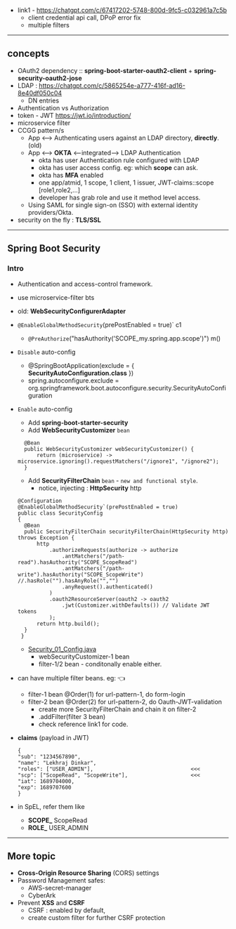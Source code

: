 - link1 - https://chatgpt.com/c/67417202-5748-800d-9fc5-c032961a7c5b 
  - client credential api call, DPoP error fix
  - multiple filters
--- 
## concepts
- OAuth2 dependency :: **spring-boot-starter-oauth2-client** + **spring-security-oauth2-jose**
- LDAP : https://chatgpt.com/c/5865254e-a777-416f-ad16-8e40df050c04 
  - DN entries
- Authentication vs Authorization
- token - JWT https://jwt.io/introduction/
- microservice filter
- CCGG pattern/s
  - App <--> Authenticating users against an LDAP directory, **directly**. (old)
  - App <--> **OKTA** <--integrated--> LDAP Authentication
    - okta has user Authentication rule configured with LDAP
    - okta has user access config. eg: which **scope** can ask. 
    - okta has **MFA** enabled
    - one app/atmid, 1 scope, 1 client, 1 issuer, JWT-claims::scope [role1,role2,...]
     - developer has grab role and use it method level access.
  - Using SAML for single sign-on (SSO) with external identity providers/Okta.
- security on the fly : **TLS/SSL**

---
## Spring Boot Security
### Intro
- Authentication and access-control framework.
- use microservice-filter bts
- old: **WebSecurityConfigurerAdapter**
- `@EnableGlobalMethodSecurity`(prePostEnabled = true)` c1
  - `@PreAuthorize`("hasAuthority('SCOPE_my.spring.app.scope')") m()
- `Disable` auto-config
    - @SpringBootApplication(exclude = { **SecurityAutoConfiguration.class** })
    - spring.autoconfigure.exclude = org.springframework.boot.autoconfigure.security.SecurityAutoConfiguration
- `Enable` auto-config
  - Add **spring-boot-starter-security**
  - Add **WebSecurityCustomizer** `bean`
  ```
    @Bean
    public WebSecurityCustomizer webSecurityCustomizer() {
        return (microservice) -> microservice.ignoring().requestMatchers("/ignore1", "/ignore2");
    }
  ```
  - Add  **SecurityFilterChain** `bean` - `new and functional style`.
    - notice, injecting : **HttpSecurity** http
 
  ```
  @Configuration
  @EnableGlobalMethodSecurity`(prePostEnabled = true)
  public class SecurityConfig 
  {
    @Bean
    public SecurityFilterChain securityFilterChain(HttpSecurity http) throws Exception {
        http
            .authorizeRequests(authorize -> authorize
                .antMatchers("/path-read").hasAuthority("SCOPE_ScopeRead")    
                .antMatchers("/path-write").hasAuthority("SCOPE_ScopeWrite") //.hasRole("").hasAnyRole("","")
                .anyRequest().authenticated()                         
            )
            .oauth2ResourceServer(oauth2 -> oauth2
                .jwt(Customizer.withDefaults()) // Validate JWT tokens
            );
        return http.build();
    }
   }
  ```
  - [Security_01_Config.java](..%2F..%2Fsrc%2Fmain%2Fjava%2Fcom%2Flekhraj%2Fjava%2Fspring%2FSB_99_RESTful_API%2Fconfiguration%2FSecurity_01_Config.java)
    - webSecurityCustomizer-1 bean 
    - filter-1/2 bean - conditonally enable either.
    
- can have multiple filter beans. eg: :point_left:
  - filter-1 bean  @Order(1)  for url-pattern-1, do form-login
  - filter-2 bean  @Order(2)  for url-pattern-2, do Oauth-JWT-validation 
    - create more SecurityFilterChain and chain it on filter-2
    - .addFilter(filter 3 bean)
    - check reference link1 for code.
  
- **claims** (payload in JWT)
    ```
    {
    "sub": "1234567890",
    "name": "Lekhraj Dinkar",
    "roles": ["USER_ADMIN"],                               <<<
    "scp": ["ScopeRead", "ScopeWrite"],                    <<<
    "iat": 1689704000,
    "exp": 1689707600
    }
    ```
- in SpEL, refer them like
  - **SCOPE_** ScopeRead
  - **ROLE_** USER_ADMIN
---

## More topic
- **Cross-Origin Resource Sharing** (CORS) settings
- Password Management safes: 
  - AWS-secret-manager 
  - CyberArk
- Prevent **XSS** and **CSRF**
  - CSRF : enabled by default, 
  - create custom filter for further CSRF protection
   



